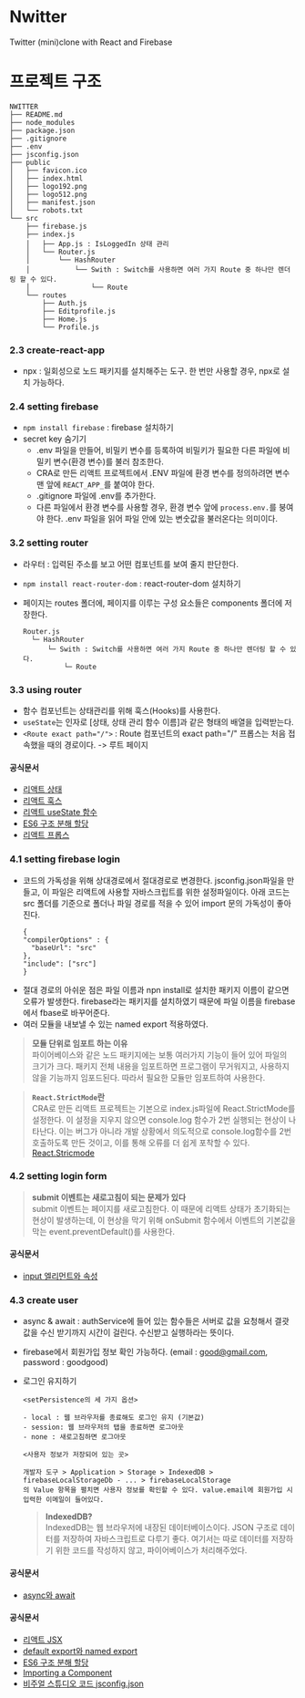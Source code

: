 # Nwitter

Twitter (mini)clone with React and Firebase

# 프로젝트 구조

```
NWITTER
├── README.md
├── node_modules
├── package.json
├── .gitignore
├── .env
├── jsconfig.json
├── public
│   ├── favicon.ico
│   ├── index.html
│   ├── logo192.png
│   ├── logo512.png
│   ├── manifest.json
│   └── robots.txt
└── src
    ├── firebase.js
    ├── index.js
    │   ├── App.js : IsLoggedIn 상태 관리
    │   └── Router.js
    │       └── HashRouter
    │           └── Swith : Switch를 사용하면 여러 가지 Route 중 하나만 렌더링 할 수 있다.
    │               └── Route
    └── routes
        ├── Auth.js
        ├── Editprofile.js
        ├── Home.js
        └── Profile.js
```

### 2.3 create-react-app

- npx : 일회성으로 노드 패키지를 설치해주는 도구. 한 번만 사용할 경우, npx로 설치 가능하다.

### 2.4 setting firebase

- `npm install firebase` : firebase 설치하기
- secret key 숨기기
  - .env 파일을 만들어, 비밀키 변수를 등록하여 비밀키가 필요한 다른 파일에 비밀키 변수(환경 변수)를 불러 참조한다.
  - CRA로 만든 리액트 프로젝트에서 .ENV 파일에 환경 변수를 정의하려면 변수 맨 앞에 `REACT_APP_`를 붙여야 한다.
  - .gitignore 파일에 .env를 추가한다.
  - 다른 파일에서 환경 변수를 사용할 경우, 환경 변수 앞에 `process.env.`를 붕여야 한다. .env 파일을 읽어 파일 안에 있는 변숫값을 불러온다는 의미이다.

### 3.2 setting router

- 라우터 : 입력된 주소를 보고 어떤 컴포넌트를 보여 줄지 판단한다.
- `npm install react-router-dom` : react-router-dom 설치하기
- 페이지는 routes 폴더에, 페이지를 이루는 구성 요소들은 components 폴더에 저장한다.

  ```
  Router.js
    └─ HashRouter
        └─ Swith : Switch를 사용하면 여러 가지 Route 중 하나만 렌더링 할 수 있다.
            └─ Route
  ```

### 3.3 using router

- 함수 컴포넌트는 상태관리를 위해 훅스(Hooks)를 사용한다.
- `useState`는 인자로 [상태, 상태 관리 함수 이름]과 같은 형태의 배열을 입력받는다.
- `<Route exact path="/">` : Route 컴포넌트의 exact path="/" 프롭스는 처음 접속했을 때의 경로이다. -> 루트 페이지

#### 공식문서

- [리액트 상태](https://ko.reactjs.org/docs/faq-state.html)
- [리액트 훅스](https://ko.reactjs.org/docs/hooks-intro.html)
- [리액트 useState 함수](https://ko.reactjs.org/docs/hooks-state.html)
- [ES6 구조 분해 할당](https://ko.javascript.info/destructuring-assignment)
- [리액트 프롭스](https://ko.reactjs.org/docs/components-and-props.html)

### 4.1 setting firebase login

- 코드의 가독성을 위해 상대경로에서 절대경로로 변경한다. jsconfig.json파일을 만들고, 이 파일은 리액트에 사용할 자바스크립트를 위한 설정파일이다. 아래 코드는 src 폴더를 기준으로 폴더나 파일 경로를 적을 수 있어 import 문의 가독성이 좋아진다.
  ```
  {
  "compilerOptions" : {
    "baseUrl": "src"
  },
  "include": ["src"]
  }
  ```
- 절대 경로의 아쉬운 점은 파일 이름과 npn install로 설치한 패키지 이름이 같으면 오류가 발생한다. firebase라는 패키지를 설치하였기 때문에 파일 이름을 firebase에서 fbase로 바꾸어준다.
- 여러 모듈을 내보낼 수 있는 named export 적용하였다.

> **모듈 단위로 임포트 하는 이유**<br>
> 파이어베이스와 같은 노드 패키지에는 보통 여러가지 기능이 들어 있어 파일의 크기가 크다. 패키지 전체 내용을 임포트하면 프로그램이 무거워지고, 사용하지 않을 기능까지 임포드된다. 따라서 필요한 모듈만 임포트하여 사용한다.

> **`React.StrictMode`란**<br>
> CRA로 만든 리액트 프로젝트는 기본으로 index.js파일에 React.StrictMode를 설정한다. 이 설정을 지우지 않으면 console.log 함수가 2번 실행되는 현상이 나타난다. 이는 버그가 아니라 개발 상황에서 의도적으로 console.log함수를 2번 호출하도록 만든 것이고, 이를 통해 오류를 더 쉽게 포착할 수 있다. <br> [React.Stricmode](https://ko.reactjs.org/docs/strict-mode.html)

### 4.2 setting login form

> **submit 이벤트는 새로고침이 되는 문제가 있다**<br>
> submit 이벤트는 페이지를 새로고침한다. 이 때문에 리액트 상태가 초기화되는 현상이 발생하는데, 이 현상을 막기 위해 onSubmit 함수에서 이벤트의 기본값을 막는 event.preventDefault()를 사용한다.

#### 공식문서

- [input 엘리먼트와 속성](https://developer.mozilla.org/ko/docs/Web/HTML/Element/Input)

### 4.3 create user

- async & await : authService에 들어 있는 함수들은 서버로 값을 요청해서 결괏값을 수신 받기까지 시간이 걸린다. 수신받고 실행하라는 뜻이다.
- firebase에서 회원가입 정보 확인 가능하다. (email : good@gmail.com, password : goodgood)
- 로그인 유지하기

  ```
  <setPersistence의 세 가지 옵션>

  - local : 웹 브라우저를 종료해도 로그인 유지 (기본값)
  - session: 웹 브라우저의 탭을 종료하면 로그아웃
  - none : 새로고침하면 로그아웃
  ```

  ```
  <사용자 정보가 저장되어 있는 곳>

  개발자 도구 > Application > Storage > IndexedDB > firebaseLocalStorageDb - ... > firebaseLocalStorage
  의 Value 항목을 펼치면 사용자 정보를 확인할 수 있다. value.email에 회원가입 시 입력한 이메일이 들어있다.
  ```

  > **IndexedDB?**<br>
  > IndexedDB는 웹 브라우저에 내장된 데이터베이스이다. JSON 구조로 데이터를 저장하여 자바스크립트로 다루기 좋다. 여기서는 따로 데이터를 저장하기 위한 코드를 작성하지 않고, 파이어베이스가 처리해주었다.

#### 공식문서

- [async와 await](https://ko.javascript.info/async-await)

#### 공식문서

- [리액트 JSX](https://ko.reactjs.org/docs/introducing-jsx.html)
- [default export와 named export](https://ko.javascript.info/import-export)
- [ES6 구조 분해 할당](https://ko.javascript.info/destructuring-assignment)
- [Importing a Component](https://create-react-app.dev/docs/importing-a-component/)
- [비주얼 스튜디오 코드 jsconfig.json](https://code.visualstudio.com/docs/languages/jsconfig)
